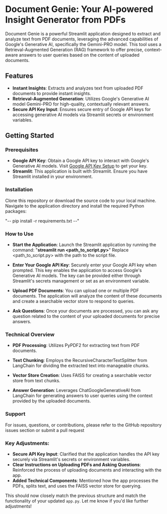 # Document Genie: Your AI-powered Insight Generator from PDFs

Document Genie is a powerful Streamlit application designed to extract and analyze text from PDF documents, leveraging the advanced capabilities of Google's Generative AI, specifically the Gemini-PRO model. This tool uses a Retrieval-Augmented Generation (RAG) framework to offer precise, context-aware answers to user queries based on the content of uploaded documents.

## Features

- **Instant Insights**: Extracts and analyzes text from uploaded PDF documents to provide instant insights.
- **Retrieval-Augmented Generation**: Utilizes Google's Generative AI model Gemini-PRO for high-quality, contextually relevant answers.
- **Secure API Key Input**: Ensures secure entry of Google API keys for accessing generative AI models via Streamlit secrets or environment variables.

## Getting Started

### Prerequisites

- **Google API Key**: Obtain a Google API key to interact with Google's Generative AI models. Visit [Google API Key Setup](https://makersuite.google.com/app/apikey) to get your key.
- **Streamlit**: This application is built with Streamlit. Ensure you have Streamlit installed in your environment.

### Installation

Clone this repository or download the source code to your local machine. Navigate to the application directory and install the required Python packages:

"-- pip install -r requirements.txt --"


### How to Use
- **Start the Application**: Launch the Streamlit application by running the command:
   "**streamlit run <path_to_script.py>**" Replace <path_to_script.py> with the path to the script file.

- **Enter Your Google API Key**: Securely enter your Google API key when prompted. This key enables the application to access Google's Generative AI models. The key can be provided either through Streamlit's secrets management or set as an environment variable.

- **Upload PDF Documents**: You can upload one or multiple PDF documents. The application will analyze the content of these documents and create a searchable vector store to respond to queries.

- **Ask Questions**: Once your documents are processed, you can ask any question related to the content of your uploaded documents for precise answers.

### Technical Overview
- **PDF Processing**: Utilizes PyPDF2 for extracting text from PDF documents.

- **Text Chunking**: Employs the RecursiveCharacterTextSplitter from LangChain for dividing the extracted text into manageable chunks.

- **Vector Store Creation**: Uses FAISS for creating a searchable vector store from text chunks.

- **Answer Generation**: Leverages ChatGoogleGenerativeAI from LangChain for generating answers to user queries using the context provided by the uploaded documents.

### Support

For issues, questions, or contributions, please refer to the GitHub repository issues section or submit a pull request

### Key Adjustments:
- **Secure API Key Input**: Clarified that the application handles the API key securely via Streamlit's secrets or environment variables.
- **Clear Instructions on Uploading PDFs and Asking Questions**: Reinforced the process of uploading documents and interacting with the app.
- **Added Technical Components**: Mentioned how the app processes the PDFs, splits text, and uses the FAISS vector store for querying.

This should now closely match the previous structure and match the functionality of your updated `app.py`. Let me know if you'd like further adjustments!
